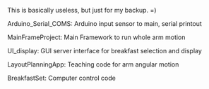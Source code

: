This is basically useless, but just for my backup. =)

Arduino_Serial_COMS: 	Arduino input sensor to main, serial printout

MainFrameProject: 	Main Framework to run whole arm motion

UI_display:		GUI server interface for breakfast selection and display

LayoutPlanningApp:	Teaching code for arm angular motion

BreakfastSet:		Computer control code
